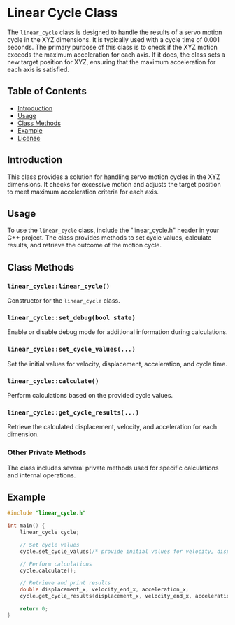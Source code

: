 # Linear Cycle Class

The `linear_cycle` class is designed to handle the results of a servo motion cycle in the XYZ dimensions. It is typically used with a cycle time of 0.001 seconds. The primary purpose of this class is to check if the XYZ motion exceeds the maximum acceleration for each axis. If it does, the class sets a new target position for XYZ, ensuring that the maximum acceleration for each axis is satisfied.

## Table of Contents
- [Introduction](#introduction)
- [Usage](#usage)
- [Class Methods](#class-methods)
- [Example](#example)
- [License](#license)

## Introduction

This class provides a solution for handling servo motion cycles in the XYZ dimensions. It checks for excessive motion and adjusts the target position to meet maximum acceleration criteria for each axis.

## Usage

To use the `linear_cycle` class, include the "linear_cycle.h" header in your C++ project. The class provides methods to set cycle values, calculate results, and retrieve the outcome of the motion cycle.

## Class Methods

### `linear_cycle::linear_cycle()`

Constructor for the `linear_cycle` class.

### `linear_cycle::set_debug(bool state)`

Enable or disable debug mode for additional information during calculations.

### `linear_cycle::set_cycle_values(...)`

Set the initial values for velocity, displacement, acceleration, and cycle time.

### `linear_cycle::calculate()`

Perform calculations based on the provided cycle values.

### `linear_cycle::get_cycle_results(...)`

Retrieve the calculated displacement, velocity, and acceleration for each dimension.

### Other Private Methods

The class includes several private methods used for specific calculations and internal operations.

## Example

```cpp
#include "linear_cycle.h"

int main() {
    linear_cycle cycle;

    // Set cycle values
    cycle.set_cycle_values(/* provide initial values for velocity, displacement, acceleration, and cycle time */);

    // Perform calculations
    cycle.calculate();

    // Retrieve and print results
    double displacement_x, velocity_end_x, acceleration_x;
    cycle.get_cycle_results(displacement_x, velocity_end_x, acceleration_x, /* ... other parameters for y and z dimensions */);

    return 0;
}
